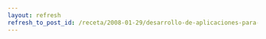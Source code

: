 ```yaml
---
layout: refresh
refresh_to_post_id: /receta/2008-01-29/desarrollo-de-aplicaciones-para-psp-slim-y-psp-fat-con-fw-actuales
---
```

